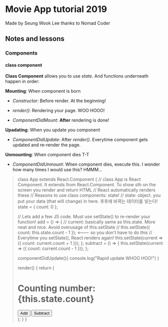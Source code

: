 # Movie App tutorial 2019

Made by Seung Wook Lee thanks to Nomad Coder

## Notes and lessons

### Components 

#### class component 

**Class Component** allows you to use *state*. And functions underneath happen in order:

**Mounting**: When component is born

- *Constructor*: Before render. At the beginning!

- *render()*: Rendering your page. WOO HOOO!

- *ComponentDidMount*: **After** rendering is done!


**Upadating**: When you update you component

- *ComponentDidUpdate*: After *render()*. Everytime component gets updated and re-render the page.

**Unmounting**: When component dies T-T

- *ComponentDidUnmount*: When component dies, execute this. I wonder how many times I would use this? HMMM...

> class App extends React.Component {
> // class App is React Component. It extends from React.Component. To show sth on the screen you render and return HTML
> // React automatically renders these
> // Reasons to use class components: state!
> // state: object. you put your data (that will change) in here. 추후에 바뀌는 데이터를 넣는다!
> state = {
>   count: 0
> };
>
> // Lets add a few JS code. Must use setState() to re-render your function!
> add = () => {
>   // current: basically same as this.state. More neat and nice. Avoid overusage of this.setState
>   // this.setState({ count: this.state.count - 1 }); <--- so you don't have to do this
>   // Everytime you setState(), React renders again!
>   this.setState(current => ({ count: current.count + 1 }));
> };
> subtract = () => {
>   this.setState(current => ({ count: current.count - 1 }));
> };
>
> componentDidUpdate(){
>   console.log("Rapid update WHOO HOO!")
> }
>
> render() {
>   return (
>     <div>
>       <h1>Counting number: {this.state.count}</h1>
>       <button onClick={this.add}>Add</button>
>       <button onClick={this.subtract}>Subtract</button>
>     </div>
>   );
> }
> }